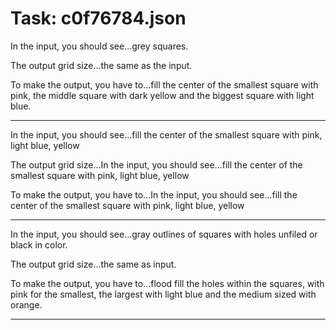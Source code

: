 # Task: c0f76784.json

In the input, you should see...grey squares.

The output grid size...the same as the input.

To make the output, you have to...fill the center of the smallest square with pink, the middle square with dark yellow and the biggest square with light blue.

---

In the input, you should see...fill the center of the smallest square with pink, light blue, yellow

The output grid size...In the input, you should see...fill the center of the smallest square with pink, light blue, yellow

To make the output, you have to...In the input, you should see...fill the center of the smallest square with pink, light blue, yellow

---

In the input, you should see...gray outlines of squares with holes unfiled or black in color.

The output grid size...the same as input.

To make the output, you have to...flood fill the holes within the squares, with pink for the smallest, the largest with light blue and the medium sized with orange.

---


